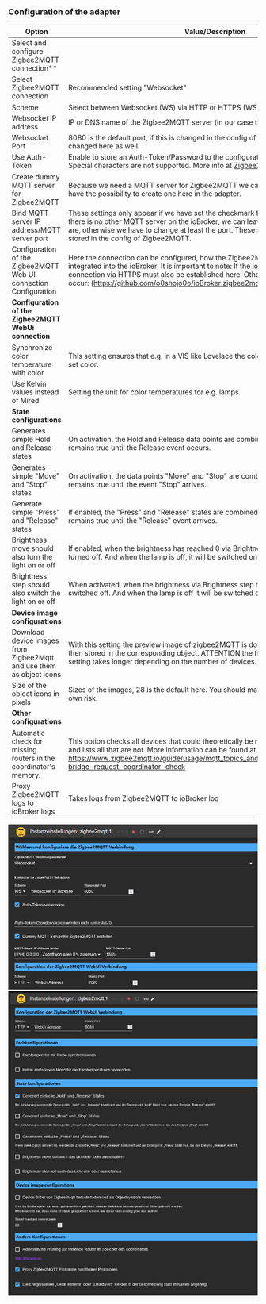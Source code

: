 ### Configuration of the adapter
| Option | Value/Description |
|--|--|
|Select and configure Zigbee2MQTT connection**|
|Select Zigbee2MQTT connection |Recommended setting "Websocket" |
|Scheme|Select between Websocket (WS) via HTTP or HTTPS (WS SSL)|
|Websocket IP address |IP or DNS name of the Zigbee2MQTT server (in our case the IP of the Docker host)|
| Websocket Port | 8080 Is the default port, if this is changed in the config of Zigbee2MQTT, it must be changed here as well.
| Use Auth-Token|Enable to store an Auth-Token/Password to the configuration page. !!! ATTENTION !!! Special characters are not supported. More info at [Zigbee2MQTT](https://www.zigbee2mqtt.io/guide/configuration/frontend.html#advanced-configuration)|
 |Create dummy MQTT server for Zigbee2MQTT | Because we need a MQTT server for Zigbee2MQTT we can set this checkmark then we have the possibility to create one here in the adapter.
|Bind MQTT server IP address/MQTT server port  | These settings only appear if we have set the checkmark for the dummy MQTT server. If there is no other MQTT server on the ioBroker, we can leave the default settings as they are, otherwise we have to change at least the port. These settings should then also be stored in the config of Zigbee2MQTT.|
|Configuration of the Zigbee2MQTT Web UI connection Configuration|Here the connection can be configured, how the Zigbee2MQTT Web UI should be integrated into the ioBroker. It is important to note: If the ioBroker is called via HTTPS, a connection via HTTPS must also be established here. Otherwise the following error will occur: (https://github.com/o0shojo0o/ioBroker.zigbee2mqtt/issues/12)
|**Configuration of the Zigbee2MQTT WebUi connection**|
|Synchronize color temperature with color | This setting ensures that e.g. in a VIS like Lovelace the color of the lamp changes to the set color.
|Use Kelvin values instead of Mired | Setting the unit for color temperatures for e.g. lamps
|**State configurations**|
| Generates simple Hold and Release states|On activation, the Hold and Release data points are combined and the Hold data point remains true until the Release event occurs.
| Generates simple "Move" and "Stop" states|On activation, the data points "Move" and "Stop" are combined and the data point "Move" remains true until the event "Stop" arrives.
| Generate simple "Press" and "Release" states|If enabled, the "Press" and "Release" states are combined and the "Press" datapoint remains true until the "Release" event arrives.|
| Brightness move should also turn the light on or off| If enabled, when the brightness has reached 0 via Brightness move, the lamp will be turned off. And when the lamp is off, it will be switched on again.
| Brightness step should also switch the light on or off | When activated, when the brightness via Brightness step has reached 0, the lamp is switched off. And when the lamp is off it will be switched on again.|
|**Device image configurations**|
|Download device images from Zigbee2Mqtt and use them as object icons | With this setting the preview image of zigbee2MQTT is downloaded, compressed and then stored in the corresponding object. ATTENTION the first start after setting this setting takes longer depending on the number of devices.
|Size of the object icons in pixels|Sizes of the images, 28 is the default here. You should make them bigger only at your own risk. |
|**Other configurations**|
|Automatic check for missing routers in the coordinator's memory. |This option checks all devices that could theoretically be routers of the Zigbee network and lists all that are not. More information can be found at https://www.zigbee2mqtt.io/guide/usage/mqtt_topics_and_messages.html#zigbee2mqtt-bridge-request-coordinator-check |
| Proxy Zigbee2MQTT logs to ioBroker logs | Takes logs from Zigbee2MQTT to ioBroker log|

![Zigbee2MQTT Basis Konfiguration](../img/baseConfig.png)
![Zigbee2MQTT Erweiterte Konfiguration](../img/extendedConfig.png)